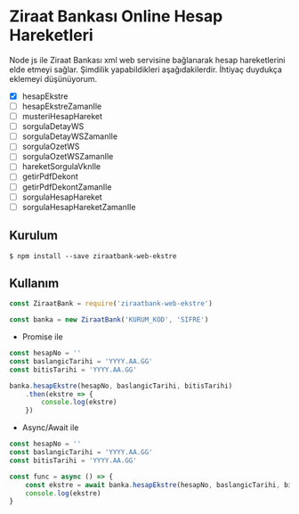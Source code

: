 # Ziraat Bankası Online Hesap Hareketleri
Node js ile Ziraat Bankası xml web servisine bağlanarak hesap hareketlerini elde etmeyi sağlar. Şimdilik yapabildikleri aşağıdakilerdir. İhtiyaç duydukça eklemeyi düşünüyorum.

- [x] hesapEkstre
- [ ] hesapEkstreZamanIle
- [ ] musteriHesapHareket
- [ ] sorgulaDetayWS
- [ ] sorgulaDetayWSZamanIle
- [ ] sorgulaOzetWS
- [ ] sorgulaOzetWSZamanIle
- [ ] hareketSorgulaVknIle
- [ ] getirPdfDekont
- [ ] getirPdfDekontZamanIle
- [ ] sorgulaHesapHareket
- [ ] sorgulaHesapHareketZamanIle

## Kurulum
```shell
$ npm install --save ziraatbank-web-ekstre
```

## Kullanım
```javascript
const ZiraatBank = require('ziraatbank-web-ekstre')

const banka = new ZiraatBank('KURUM_KOD', 'SIFRE')
```

- Promise ile
```javascript
const hesapNo = ''
const baslangicTarihi = 'YYYY.AA.GG'
const bitisTarihi = 'YYYY.AA.GG'

banka.hesapEkstre(hesapNo, baslangicTarihi, bitisTarihi)
    .then(ekstre => {
        console.log(ekstre)
    })
```

- Async/Await ile
```javascript
const hesapNo = ''
const baslangicTarihi = 'YYYY.AA.GG'
const bitisTarihi = 'YYYY.AA.GG'

const func = async () => {
    const ekstre = await banka.hesapEkstre(hesapNo, baslangicTarihi, bitisTarihi)
    console.log(ekstre)
}
```